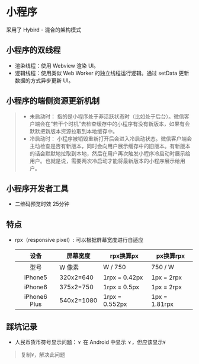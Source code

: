 # 小程序

采用了 Hybird - 混合的架构模式

## 小程序的双线程

- 渲染线程：使用 Webview 渲染 UI。
- 逻辑线程：使用类似 Web Worker 的独立线程运行逻辑。通过 setData 更新数据的方式异步更新 UI。

## 小程序的端侧资源更新机制

> - 未启动时： 指的是小程序处于非活跃状态时（比如处于后台）。微信客户端会在“若干个时机”去检查缓存中的小程序有没有新版本，如果有会默默把新版本资源拉取到本地缓存中。
> - 冷启动时： 小程序被销毁重新打开后会进入冷启动状态。微信客户端会主动检查是否有新版本，同时会向用户展示缓存中的旧版本。有新版本的话会默默地拉取到本地，然后在用户再次触发小程序冷启动时展示给用户。也就是说，需要两次冷启动才能将最新版本的小程序展示给用户。

## 小程序开发者工具

- 二维码预览时效 25分钟

## 特点

- rpx（responsive pixel）: 可以根据屏幕宽度进行自适应

    |设备|屏幕宽度|rpx换算px|px换算rpx|
    |:---:|---|-----------|---|
    |型号|W 像素|W / 750|750 / W|
    |iPhone5|320x2=640|1rpx = 0.42px|1px = 2rpx|
    |iPhone6|375x2=750|1rpx = 0.5px|1px = 2rpx|
    |iPhone6 Plus|540x2=1080|1rpx = 0.552px|1px = 1.81rpx|

## 踩坑记录

- 人民币货币符号显示问题：`￥` 在 Android 中显示 `￥`，但应该显示`¥`

> 复制`¥`，解决此问题